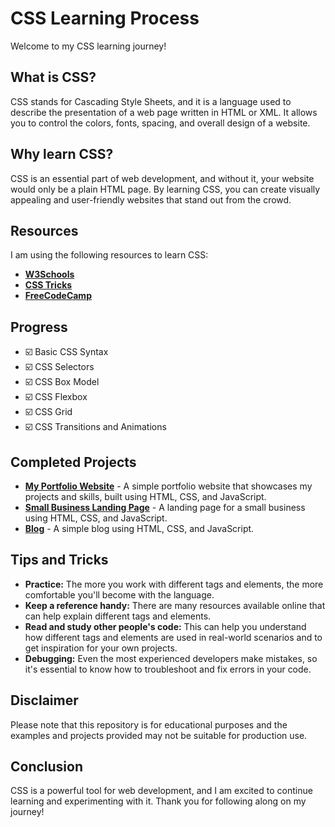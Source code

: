 # CSS Learning Process
Welcome to my CSS learning journey!

## What is CSS?
CSS stands for Cascading Style Sheets, and it is a language used to describe the presentation of a web page written in HTML or XML. It allows you to control the colors, fonts, spacing, and overall design of a website.

## Why learn CSS?
CSS is an essential part of web development, and without it, your website would only be a plain HTML page. By learning CSS, you can create visually appealing and user-friendly websites that stand out from the crowd.

## Resources
I am using the following resources to learn CSS:

-   **[W3Schools](https://www.w3schools.com/css/)**
-   **[CSS Tricks](https://css-tricks.com/)**
-   **[FreeCodeCamp](https://www.freecodecamp.org/learn/css)**

## Progress
-   :ballot_box_with_check: Basic CSS Syntax
-   :ballot_box_with_check: CSS Selectors
-   :ballot_box_with_check: CSS Box Model
-   :ballot_box_with_check: CSS Flexbox
-   :ballot_box_with_check: CSS Grid
-   :ballot_box_with_check: CSS Transitions and Animations

## Completed Projects
-   **[My Portfolio Website](https://github.com/username/personal-website)** - A simple portfolio website that showcases my projects and skills, built using HTML, CSS, and JavaScript.
-   **[Small Business Landing Page](https://github.com/username/small-business)** - A landing page for a small business using HTML, CSS, and JavaScript.
-   **[Blog](https://github.com/username/blog)** - A simple blog using HTML, CSS, and JavaScript.

## Tips and Tricks

-   **Practice:** The more you work with different tags and elements, the more comfortable you'll become with the language.
-   **Keep a reference handy:** There are many resources available online that can help explain different tags and elements.
-   **Read and study other people's code:** This can help you understand how different tags and elements are used in real-world scenarios and to get inspiration for your own projects.
-   **Debugging:** Even the most experienced developers make mistakes, so it's essential to know how to troubleshoot and fix errors in your code.

## Disclaimer
Please note that this repository is for educational purposes and the examples and projects provided may not be suitable for production use.

## Conclusion
CSS is a powerful tool for web development, and I am excited to continue learning and experimenting with it. Thank you for following along on my journey!
